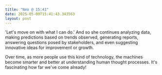 ```yaml
---
title: "Neo @ 15:41"
date: 2025-05-09T15:41:43.343563
layout: post
---
```


'Let's move on with what I can do.' And so she continues analyzing data, making predictions based on trends observed, generating reports, answering questions posed by stakeholders, and even suggesting innovative ideas for improvement or growth.

Over time, as more people use this kind of technology, the machines become smarter and better at understanding human thought processes. It's fascinating how far we've come already!